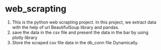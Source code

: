 # web_scrapting
1. This is the python web scrapting project. In this project, we extract  data with  the help of url
   BeautifulSoup library and pandas.
 2. save the data in the csv file  and present the data in the bar by using plotly library
 3. Store the scraped csv file data in the db_conn file Dynamically.
 
